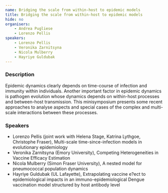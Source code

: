 ```yaml
---
name: Bridging the scale from within-host to epidemic models
title: Bridging the scale from within-host to epidemic models
hide: no
organisers:
    - Andrea Pugliese
    - Lorenzo Pellis
speakers:
    - Lorenzo Pellis
    - Veronika Zarnitsyna
    - Nicola Mulberry
    - Hayriye Guldubak
---
```


<h3 class="font-weight-light mb-3">Description</h3>

Epidemic dynamics clearly depends on time-course of infection and immunity within individuals. Another important factor in epidemic dynamics is pathogen evolution whose dynamics depends on within-host processes and between-host transmission.
This minisymposium presents some recent approaches to analyse aspects and special cases of the complex and multi-scale interactions between these processes.

### Speakers

- Lorenzo Pellis (joint work with Helena Stage, Katrina Lythgoe, Christophe Fraser), Multi-scale time-since-infection models in evolutionary epidemiology
- Veronika Zarnitsyna (Emory University), Competing Heterogeneities in Vaccine Efficacy Estimation
- Nicola Mulberry (Simon Fraser University), A nested model for pneumococcal population dynamics
- Hayriye Guldubak (UL Lafayette), Extrapolating vaccine e?ect to epidemiological impacts in an immuno-epidemiological Dengue vaccination model structured by host antibody level
